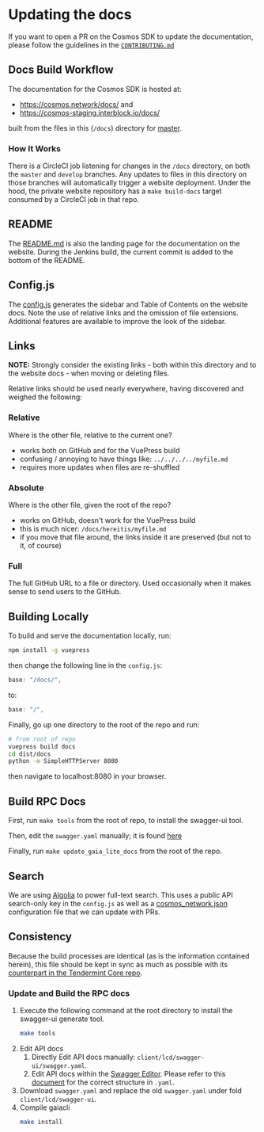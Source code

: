 # Updating the docs

If you want to open a PR on the Cosmos SDK to update the documentation, please follow the guidelines in the [`CONTRIBUTING.md`](https://github.com/cosmos/cosmos-sdk/tree/master/CONTRIBUTING.md)

## Docs Build Workflow

The documentation for the Cosmos SDK is hosted at:

- https://cosmos.network/docs/ and
- https://cosmos-staging.interblock.io/docs/

built from the files in this (`/docs`) directory for
[master](https://github.com/cosmos/cosmos-sdk/tree/master/docs).

### How It Works

There is a CircleCI job listening for changes in the `/docs` directory, on both
the  `master` and `develop` branches. Any updates to files in this directory
on those branches will automatically trigger a website deployment. Under the hood,
the private website repository has a `make build-docs` target consumed by a CircleCI job in that repo.

## README

The [README.md](./README.md) is also the landing page for the documentation
on the website. During the Jenkins build, the current commit is added to the bottom
of the README.

## Config.js

The [config.js](./.vuepress/config.js) generates the sidebar and Table of Contents
on the website docs. Note the use of relative links and the omission of
file extensions. Additional features are available to improve the look
of the sidebar.

## Links

**NOTE:** Strongly consider the existing links - both within this directory
and to the website docs - when moving or deleting files.

Relative links should be used nearly everywhere, having discovered and weighed the following:

### Relative

Where is the other file, relative to the current one?

- works both on GitHub and for the VuePress build
- confusing / annoying to have things like: `../../../../myfile.md`
- requires more updates when files are re-shuffled

### Absolute

Where is the other file, given the root of the repo?

- works on GitHub, doesn't work for the VuePress build
- this is much nicer: `/docs/hereitis/myfile.md`
- if you move that file around, the links inside it are preserved (but not to it, of course)

### Full

The full GitHub URL to a file or directory. Used occasionally when it makes sense
to send users to the GitHub.

## Building Locally

To build and serve the documentation locally, run:

```bash
npm install -g vuepress
```

then change the following line in the `config.js`:

```js
base: "/docs/",
```

to:

```js
base: "/",
```

Finally, go up one directory to the root of the repo and run:

```bash
# from root of repo
vuepress build docs
cd dist/docs
python -m SimpleHTTPServer 8080
```

then navigate to localhost:8080 in your browser.

## Build RPC Docs

First, run `make tools` from the root of repo, to install the swagger-ui tool.

Then, edit the `swagger.yaml` manually; it is found [here](https://github.com/cosmos/cosmos-sdk/blob/master/client/lcd/swagger-ui/swagger.yaml)

Finally, run `make update_gaia_lite_docs` from the root of the repo.

## Search

We are using [Algolia](https://www.algolia.com) to power full-text search. This uses a public API search-only key in the `config.js` as well as a [cosmos_network.json](https://github.com/algolia/docsearch-configs/blob/master/configs/cosmos_network.json) configuration file that we can update with PRs.

## Consistency

Because the build processes are identical (as is the information contained herein), this file should be kept in sync as
much as possible with its [counterpart in the Tendermint Core repo](https://github.com/tendermint/tendermint/blob/master/docs/DOCS_README.md).

### Update and Build the RPC docs

1. Execute the following command at the root directory to install the swagger-ui generate tool.
    ```bash
    make tools
    ```
2. Edit API docs
    1. Directly Edit API docs manually: `client/lcd/swagger-ui/swagger.yaml`.
    2. Edit API docs within the [Swagger Editor](https://editor.swagger.io/). Please refer to this [document](https://swagger.io/docs/specification/2-0/basic-structure/) for the correct structure in `.yaml`.
3. Download `swagger.yaml` and replace the old `swagger.yaml` under fold `client/lcd/swagger-ui`.
4. Compile gaiacli
    ```bash
    make install
    ```
